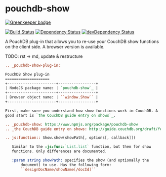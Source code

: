 pouchdb-show
============

[![Greenkeeper badge](https://badges.greenkeeper.io/pouchdb/pouchdb-show.svg)](https://greenkeeper.io/)

[![Build Status](https://travis-ci.org/pouchdb/pouchdb-show.svg?branch=master)](https://travis-ci.org/pouchdb/pouchdb-show)
[![Dependency Status](https://david-dm.org/pouchdb/pouchdb-show.svg)](https://david-dm.org/pouchdb/pouchdb-show)
[![devDependency Status](https://david-dm.org/pouchdb/pouchdb-show/dev-status.svg)](https://david-dm.org/pouchdb/pouchdb-show#info=devDependencies)

A PouchDB plug-in that allows you to re-use your CouchDB show functions
on the client side. A browser version is available.

TODO: rst -> md, update & restructure
```rst
.. _pouchdb-show-plug-in:

PouchDB Show plug-in
====================
+----------------------+-----------------+
| NodeJS package name: | `pouchdb-show`_ |
+----------------------+-----------------+
| Browser object name: | ``window.Show`` |
+----------------------+-----------------+

First, make sure you understand how show functions work in CouchDB. A
good start is `the CouchDB guide entry on shows`_.

.. _pouchdb-show: https://www.npmjs.org/package/pouchdb-show
.. _the CouchDB guide entry on shows: http://guide.couchdb.org/draft/formats.html

.. js:function:: Show.show(showPath[, options[, callback]])

   Similar to the :js:func:`List.list` function, but then for show
   functions. Only differences are documented.

   :param string showPath: specifies the show (and optionally the
       document) to use. Has the following form:
       ``designDocName/showName[/docId]``

```
